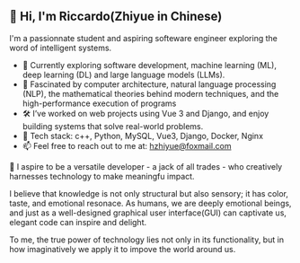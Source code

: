 ## 👋 Hi, I'm Riccardo(Zhiyue in Chinese) 

I'm a passionnate student and aspiring softeware engineer exploring the word of intelligent systems.


- 🌱 Currently exploring software development, machine learning (ML), deep learning (DL) and large language models (LLMs).
- 👋 Fascinated by computer architecture, natural language processing (NLP), the mathematical theories behind modern techniques, and the high-performance execution of programs
- 🛠️ I’ve worked on web projects using Vue 3 and Django, and enjoy building systems that solve real-world problems.
- 🧰 Tech stack: c++, Python, MySQL, Vue3, Django, Docker, Nginx
- 📫 Feel free to reach out to me at: hzhiyue@foxmail.com

💭 I aspire to be a versatile developer - a jack of all trades - who creatively harnesses technology to make meaningfu impact.


I believe that knowledge is not only structural but also sensory; it has color, taste, and emotional resonace. As humans, we are deeply emotional beings, and just as a well-designed graphical user interface(GUI) can captivate us, elegant code can inspire and delight.


To me, the true power of technology lies not only in its functionality, but in how imaginatively we apply it to impove the world around us.

